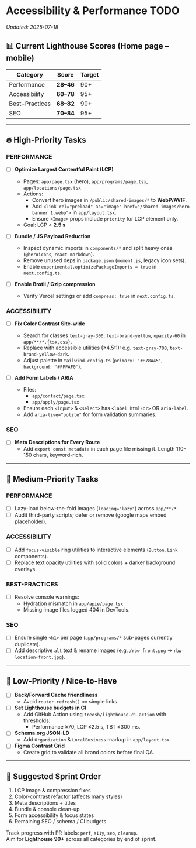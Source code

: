 # Accessibility & Performance TODO
_Updated: 2025-07-18_

## 📊 Current Lighthouse Scores (Home page – mobile)
| Category | Score | Target |
|----------|-------|--------|
| Performance | **28–46** | 90+ |
| Accessibility | **60–78** | 95+ |
| Best-Practices | **68–82** | 90+ |
| SEO | **70–84** | 95+ |

---

## 🔥 High-Priority Tasks

### PERFORMANCE
- [ ] **Optimize Largest Contentful Paint (LCP)**
  - Pages: `app/page.tsx` (hero), `app/programs/page.tsx`, `app/locations/page.tsx`
  - Actions:  
    - Convert hero images in `/public/shared-images/*` to **WebP/AVIF**.  
    - Add `<link rel="preload" as="image" href="/shared-images/hero banner 1.webp">` in `app/layout.tsx`.  
    - Ensure `<Image>` props include `priority` for LCP element only.
  - Goal: LCP < **2.5 s**

- [ ] **Bundle / JS Payload Reduction**
  - Inspect dynamic imports in `components/*` and split heavy ones (`@heroicons`, `react-markdown`).
  - Remove unused deps in `package.json` (`moment.js`, legacy icon sets).
  - Enable `experimental.optimizePackageImports = true` in `next.config.ts`.

- [ ] **Enable Brotli / Gzip compression**
  - Verify Vercel settings or add `compress: true` in `next.config.ts`.

### ACCESSIBILITY
- [ ] **Fix Color Contrast Site-wide**
  - Search for classes `text-gray-300`, `text-brand-yellow`, `opacity-60` in `app/**/*.{tsx,css}`.
  - Replace with accessible utilities (≥4.5:1): e.g. `text-gray-700`, `text-brand-yellow-dark`.
  - Adjust palette in `tailwind.config.ts` (`primary: '#B78A45'`, `background: '#FFFAF0'`).

- [ ] **Add Form Labels / ARIA**
  - Files:  
    - `app/contact/page.tsx`  
    - `app/apply/page.tsx`
  - Ensure each `<input>` & `<select>` has `<label htmlFor>` OR `aria-label`.
  - Add `aria-live="polite"` for form validation summaries.

### SEO
- [ ] **Meta Descriptions for Every Route**
  - Add `export const metadata` in each page file missing it. Length 110-150 chars, keyword-rich.

---

## 🔧 Medium-Priority Tasks

### PERFORMANCE
- [ ] Lazy-load below-the-fold images (`loading="lazy"`) across `app/**/*`.
- [ ] Audit third-party scripts; defer or remove (google maps embed placeholder).

### ACCESSIBILITY
- [ ] Add `focus-visible` ring utilities to interactive elements (`Button`, `Link` components).
- [ ] Replace text opacity utilities with solid colors + darker background overlays.

### BEST-PRACTICES
- [ ] Resolve console warnings:
  - Hydration mismatch in `app/apie/page.tsx`
  - Missing image files logged 404 in DevTools.

### SEO
- [ ] Ensure single `<h1>` per page (`app/programs/*` sub-pages currently duplicate).
- [ ] Add descriptive `alt` text & rename images (e.g. `/rbw front.png` → `rbw-location-front.jpg`).

---

## 🧩 Low-Priority / Nice-to-Have

- [ ] **Back/Forward Cache friendliness**
  - Avoid `router.refresh()` on simple links.
- [ ] **Set Lighthouse budgets in CI**
  - Add GitHub Action using `treosh/lighthouse-ci-action` with thresholds:
    - Performance ≥70, LCP ≤2.5 s, TBT ≤300 ms.
- [ ] **Schema.org JSON-LD**
  - Add `Organization` & `LocalBusiness` markup in `app/layout.tsx`.
- [ ] **Figma Contrast Grid**
  - Create grid to validate all brand colors before final QA.

---

## 📅 Suggested Sprint Order
1. LCP image & compression fixes  
2. Color-contrast refactor (affects many styles)  
3. Meta descriptions + titles  
4. Bundle & console clean-up  
5. Form accessibility & focus states  
6. Remaining SEO / schema / CI budgets  

Track progress with PR labels: `perf`, `a11y`, `seo`, `cleanup`.  
Aim for **Lighthouse 90+** across all categories by end of sprint.  
